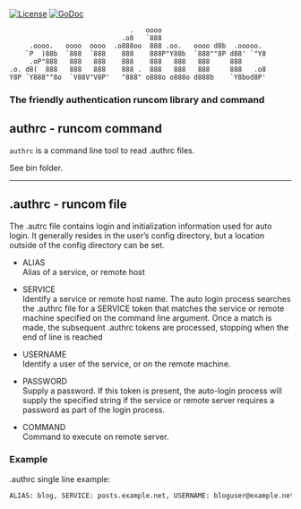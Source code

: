 [![License](https://img.shields.io/badge/license-MIT-blue.svg)](https://opensource.org/licenses/MIT)
[![GoDoc](https://godoc.org/github.com/gotamer/authrc?status.svg)](https://godoc.org/github.com/gotamer/authrc)

```
                              .   oooo
                            .o8   `888
     .oooo.   oooo  oooo  .o888oo  888 .oo.   oooo d8b  .ooooo.
    `P  )88b  `888  `888    888    888P"Y88b  `888""8P d88' `"Y8
     .oP"888   888   888    888    888   888   888     888
.o. d8(  888   888   888    888 .  888   888   888     888   .o8
Y8P `Y888""8o  `V88V"V8P'   "888" o888o o888o d888b    `Y8bod8P'

```
### The friendly authentication runcom library and command


## authrc - runcom command

`authrc` is a command line tool to read .authrc files.

See bin folder.

______

## .authrc - runcom file

The .autrc file contains login and initialization information used for auto login. It generally resides in the user’s config directory, but a location outside of the config directory can be set.

- ALIAS<br>
    Alias of a service, or remote host

- SERVICE<br>
    Identify a service or remote host name. The auto login process searches the .authrc file for a SERVICE token that matches the service or remote machine specified on the command line argument. Once a match is made, the subsequent .authrc tokens are processed, stopping when the end of line is reached

- USERNAME<br>
    Identify a user of the service, or on the remote machine.

- PASSWORD<br>
    Supply a password. If this token is present, the auto-login process will supply the specified string if the service or remote server requires a password as part of the login process.

- COMMAND<br>
    Command to execute on remote server.

### Example
.authrc single line example:
```bash
ALIAS: blog, SERVICE: posts.example.net, USERNAME: bloguser@example.net, PASSWORD: 12345abcd
```

